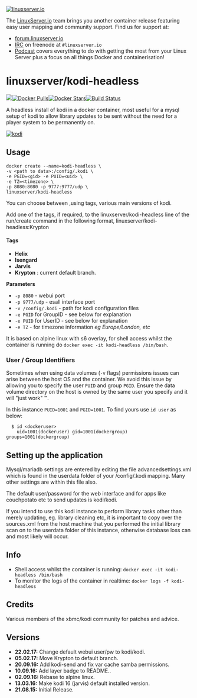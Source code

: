 [linuxserverurl]: https://linuxserver.io
[forumurl]: https://forum.linuxserver.io
[ircurl]: https://www.linuxserver.io/index.php/irc/
[podcasturl]: https://www.linuxserver.io/index.php/category/podcast/
[appurl]: https://kodi.tv/
[hub]: https://hub.docker.com/r/linuxserver/kodi-headless/

[![linuxserver.io](https://raw.githubusercontent.com/linuxserver/docker-templates/master/linuxserver.io/img/linuxserver_medium.png)][linuxserverurl]

The [LinuxServer.io][linuxserverurl] team brings you another container release featuring easy user mapping and community support. Find us for support at:
* [forum.linuxserver.io][forumurl]
* [IRC][ircurl] on freenode at `#linuxserver.io`
* [Podcast][podcasturl] covers everything to do with getting the most from your Linux Server plus a focus on all things Docker and containerisation!

# linuxserver/kodi-headless
[![](https://images.microbadger.com/badges/image/linuxserver/kodi-headless.svg)](http://microbadger.com/images/linuxserver/kodi-headless "Get your own image badge on microbadger.com")[![Docker Pulls](https://img.shields.io/docker/pulls/linuxserver/kodi-headless.svg)][hub][![Docker Stars](https://img.shields.io/docker/stars/linuxserver/kodi-headless.svg)][hub][![Build Status](http://jenkins.linuxserver.io:8080/buildStatus/icon?job=Dockers/LinuxServer.io/linuxserver-kodi-headless)](http://jenkins.linuxserver.io:8080/job/Dockers/job/LinuxServer.io/job/linuxserver-kodi-headless/)

A headless install of kodi in a docker container, most useful for a mysql setup of kodi to allow library updates to be sent without the need for a player system to be permanently on.

[![kodi](https://raw.githubusercontent.com/linuxserver/docker-templates/master/linuxserver.io/img/kodi-banner.png)][appurl]

## Usage

```
docker create --name=kodi-headless \
-v <path to data>:/config/.kodi \
-e PGID=<gid> -e PUID=<uid> \
-e TZ=<timezone> \
-p 8080:8080 -p 9777:9777/udp \
linuxserver/kodi-headless
```

You can choose between ,using tags, various main versions of kodi.

Add one of the tags,  if required,  to the linuxserver/kodi-headless line of the run/create command in the following format, linuxserver/kodi-headless:Krypton

#### Tags
+ **Helix**
+ **Isengard**
+ **Jarvis**
+ **Krypton** : current default branch.


**Parameters**

* `-p 8080` - webui port
* `-p 9777/udp` - esall interface port
* `-v /config/.kodi` - path for kodi configuration files
* `-e PGID` for GroupID - see below for explanation
* `-e PUID` for UserID - see below for explanation
* `-e TZ` - for timezone information *eg Europe/London, etc*

It is based on alpine linux with s6 overlay, for shell access whilst the container is running do `docker exec -it kodi-headless /bin/bash`.

### User / Group Identifiers

Sometimes when using data volumes (`-v` flags) permissions issues can arise between the host OS and the container. We avoid this issue by allowing you to specify the user `PUID` and group `PGID`. Ensure the data volume directory on the host is owned by the same user you specify and it will "just work" ™.

In this instance `PUID=1001` and `PGID=1001`. To find yours use `id user` as below:

```
  $ id <dockeruser>
    uid=1001(dockeruser) gid=1001(dockergroup) groups=1001(dockergroup)
```

## Setting up the application

Mysql/mariadb settings are entered by editing the file advancedsettings.xml which is found in the userdata folder of your /config/.kodi mapping. Many other settings are within this file also.

The default user/password for the web interface and for apps like couchpotato etc to send updates is kodi/kodi.

If you intend to use this kodi instance to perform library tasks other than merely updating, eg. library cleaning etc, it is important to copy over the sources.xml from the host machine that you performed the initial library scan on to the userdata folder of this instance, otherwise database loss can and most likely will occur.

## Info

* Shell access whilst the container is running: `docker exec -it kodi-headless /bin/bash`
* To monitor the logs of the container in realtime: `docker logs -f kodi-headless`

## Credits
Various members of the xbmc/kodi community for patches and advice.

## Versions

+ **22.02.17:** Change default webui user/pw to kodi/kodi.
+ **05.02.17:** Move Krypton to default branch.
+ **20.09.16:** Add kodi-send and fix var cache samba permissions.
+ **10.09.16:** Add layer badge to README..
+ **02.09.16:** Rebase to alpine linux.
+ **13.03.16:** Make kodi 16 (jarvis) default installed version.
+ **21.08.15:** Initial Release.
